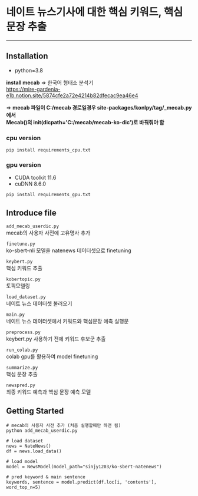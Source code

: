 # 네이트 뉴스기사에 대한 핵심 키워드, 핵심 문장 추출
---

## Installation
- python=3.8

**install mecab** => 한국어 형태소 분석기  
https://mire-gardenia-e1b.notion.site/5874cfe2a72e4214b82dfecac9ea46e4  

=> **mecab 파일이 C:/mecab 경로일경우 site-packages/konlpy/tag/_mecab.py 에서   
Mecab()의 __init__(dicpath='C:/mecab/mecab-ko-dic')로 바꿔줘야 함**


### cpu version  
```
pip install requirements_cpu.txt
```

### gpu version  
- CUDA toolkit 11.6
- cuDNN 8.6.0
```
pip install requirements_gpu.txt
```


## Introduce file
`add_mecab_userdic.py`  
mecab의 사용자 사전에 고유명사 추가  

`finetune.py`  
ko-sbert-nli 모델을 natenews 데이터셋으로 finetuning  

`keybert.py`  
핵심 키워드 추출

`kobertopic.py`  
토픽모델링

`load_dataset.py`  
네이트 뉴스 데이터셋 불러오기  

`main.py`  
네이트 뉴스 데이터셋에서 키워드와 핵심문장 예측 실행문

`preprocess.py`  
keybert.py 사용하기 전에 키워드 후보군 추출  

`run_colab.py`  
colab gpu를 활용하여 model finetuning  

`summarize.py`  
핵심 문장 추출

`newspred.py`  
최종 키워드 예측과 핵심 문장 예측 모델

## Getting Started
```
# mecab의 사용자 사전 추가 (처음 실행할때만 하면 됨)
python add_mecab_userdic.py 
```
```
# load dataset
news = NateNews()
df = news.load_data()

# load model
model = NewsModel(model_path="sinjy1203/ko-sbert-natenews")

# pred keyword & main sentence 
keywords, sentence = model.predict(df.loc[i, 'contents'], word_top_n=5)
```
